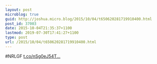```yaml
---
layout: post
microblog: true
guid: http://joshua.micro.blog/2015/10/04/t650620281719910400.html
post_id: 37003
date: 2015-10-04T21:35:37+1100
lastmod: 2019-07-30T17:41:27+1100
type: post
url: /2015/10/04/t650620281719910400.html
---
```

#NRLGF [t.co/nSg0eJ54T...](http://t.co/nSg0eJ54TP)
